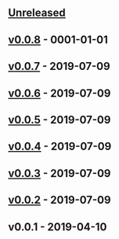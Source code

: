 <a name="unreleased"></a>
## [Unreleased]


<a name="v0.0.8"></a>
## [v0.0.8] - 0001-01-01

<a name="v0.0.7"></a>
## [v0.0.7] - 2019-07-09

<a name="v0.0.6"></a>
## [v0.0.6] - 2019-07-09

<a name="v0.0.5"></a>
## [v0.0.5] - 2019-07-09

<a name="v0.0.4"></a>
## [v0.0.4] - 2019-07-09

<a name="v0.0.3"></a>
## [v0.0.3] - 2019-07-09

<a name="v0.0.2"></a>
## [v0.0.2] - 2019-07-09

<a name="v0.0.1"></a>
## v0.0.1 - 2019-04-10

[Unreleased]: https://github.com/binbashar/terraform-aws-pritunl-openvpn/compare/v0.0.8...HEAD
[v0.0.8]: https://github.com/binbashar/terraform-aws-pritunl-openvpn/compare/v0.0.7...v0.0.8
[v0.0.7]: https://github.com/binbashar/terraform-aws-pritunl-openvpn/compare/v0.0.6...v0.0.7
[v0.0.6]: https://github.com/binbashar/terraform-aws-pritunl-openvpn/compare/v0.0.5...v0.0.6
[v0.0.5]: https://github.com/binbashar/terraform-aws-pritunl-openvpn/compare/v0.0.4...v0.0.5
[v0.0.4]: https://github.com/binbashar/terraform-aws-pritunl-openvpn/compare/v0.0.3...v0.0.4
[v0.0.3]: https://github.com/binbashar/terraform-aws-pritunl-openvpn/compare/v0.0.2...v0.0.3
[v0.0.2]: https://github.com/binbashar/terraform-aws-pritunl-openvpn/compare/v0.0.1...v0.0.2
